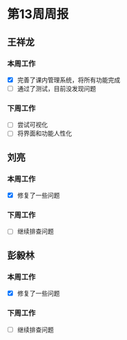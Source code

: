 # 第13周周报
## 王祥龙
### 本周工作
- [x] 完善了课内管理系统，将所有功能完成
- [ ] 通过了测试，目前没发现问题

### 下周工作
- [ ] 尝试可视化
- [ ] 将界面和功能人性化

## 刘亮
### 本周工作
- [x] 修复了一些问题

### 下周工作
- [ ] 继续排查问题

## 彭毅林
### 本周工作
- [x] 修复了一些问题

### 下周工作
- [ ] 继续排查问题
